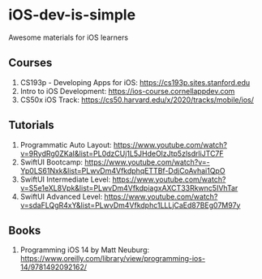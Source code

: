 # iOS-dev-is-simple
Awesome materials for iOS learners


## Courses
1. CS193p - Developing Apps for iOS: https://cs193p.sites.stanford.edu
2. Intro to iOS Development: https://ios-course.cornellappdev.com
3. CS50x iOS Track: https://cs50.harvard.edu/x/2020/tracks/mobile/ios/

## Tutorials
1. Programmatic Auto Layout: https://www.youtube.com/watch?v=9RydRg0ZKaI&list=PL0dzCUj1L5JHdeOlzJtp5zlsdrliJTC7F
2. SwiftUI Bootcamp: https://www.youtube.com/watch?v=-Yp0LS61Nxk&list=PLwvDm4VfkdphqETTBf-DdjCoAvhai1QpO
3. SwiftUI Intermediate Level: https://www.youtube.com/watch?v=S5e1eXL8Vpk&list=PLwvDm4VfkdpiagxAXCT33Rkwnc5IVhTar
4. SwiftUI Advanced Level: https://www.youtube.com/watch?v=sdaFLQgR4xY&list=PLwvDm4Vfkdphc1LLLjCaEd87BEg07M97y

## Books
1. Programming iOS 14 by Matt Neuburg: https://www.oreilly.com/library/view/programming-ios-14/9781492092162/
